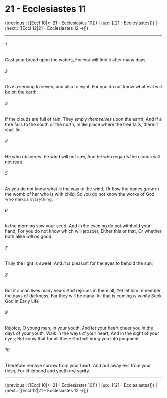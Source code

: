 # 21 - Ecclesiastes 11

(previous:: [[Eccl 10|← 21 - Ecclesiastes 10]]) | (up:: [[21 - Ecclesiastes]]) | (next:: [[Eccl 12|21 - Ecclesiastes 12 →]])

***


###### 1 
Cast your bread upon the waters, For you will find it after many days. 

###### 2 
Give a serving to seven, and also to eight, For you do not know what evil will be on the earth. 

###### 3 
If the clouds are full of rain, They empty _themselves_ upon the earth; And if a tree falls to the south or the north, In the place where the tree falls, there it shall lie. 

###### 4 
He who observes the wind will not sow, And he who regards the clouds will not reap. 

###### 5 
As you do not know what _is_ the way of the wind, _Or_ how the bones _grow_ in the womb of her who is with child, So you do not know the works of God who makes everything. 

###### 6 
In the morning sow your seed, And in the evening do not withhold your hand; For you do not know which will prosper, Either this or that, Or whether both alike _will be_ good. 

###### 7 
Truly the light is sweet, And _it is_ pleasant for the eyes to behold the sun; 

###### 8 
But if a man lives many years _And_ rejoices in them all, Yet let him remember the days of darkness, For they will be many. All that is coming _is_ vanity.Seek God in Early Life 

###### 9 
Rejoice, O young man, in your youth, And let your heart cheer you in the days of your youth; Walk in the ways of your heart, And in the sight of your eyes; But know that for all these God will bring you into judgment. 

###### 10 
Therefore remove sorrow from your heart, And put away evil from your flesh, For childhood and youth _are_ vanity.

***

(previous:: [[Eccl 10|← 21 - Ecclesiastes 10]]) | (up:: [[21 - Ecclesiastes]]) | (next:: [[Eccl 12|21 - Ecclesiastes 12 →]])
